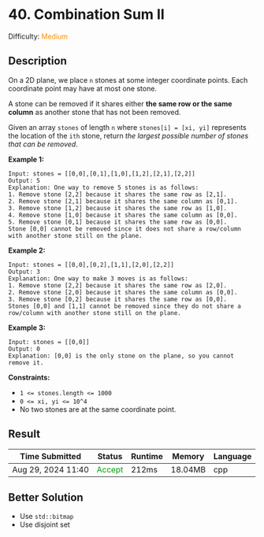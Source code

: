# 40. Combination Sum II

Difficulty: <font color=#FF8B00>Medium</font>

## Description

On a 2D plane, we place `n` stones at some integer coordinate points. Each coordinate point may have at most one stone.

A stone can be removed if it shares either **the same row or the same column** as another stone that has not been removed.

Given an array `stones` of length `n` where `stones[i] = [xi, yi]` represents the location of the `ith` stone, return *the largest possible number of stones that can be removed*.



**Example 1:**

```
Input: stones = [[0,0],[0,1],[1,0],[1,2],[2,1],[2,2]]
Output: 5
Explanation: One way to remove 5 stones is as follows:
1. Remove stone [2,2] because it shares the same row as [2,1].
2. Remove stone [2,1] because it shares the same column as [0,1].
3. Remove stone [1,2] because it shares the same row as [1,0].
4. Remove stone [1,0] because it shares the same column as [0,0].
5. Remove stone [0,1] because it shares the same row as [0,0].
Stone [0,0] cannot be removed since it does not share a row/column with another stone still on the plane.
```

**Example 2:**

```
Input: stones = [[0,0],[0,2],[1,1],[2,0],[2,2]]
Output: 3
Explanation: One way to make 3 moves is as follows:
1. Remove stone [2,2] because it shares the same row as [2,0].
2. Remove stone [2,0] because it shares the same column as [0,0].
3. Remove stone [0,2] because it shares the same row as [0,0].
Stones [0,0] and [1,1] cannot be removed since they do not share a row/column with another stone still on the plane.
```

**Example 3:**

```
Input: stones = [[0,0]]
Output: 0
Explanation: [0,0] is the only stone on the plane, so you cannot remove it.
```



**Constraints:**

- `1 <= stones.length <= 1000`
- `0 <= xi, yi <= 10^4`
- No two stones are at the same coordinate point.



## Result

| Time Submitted     | Status                            | Runtime | Memory  | Language |
| ------------------ | --------------------------------- | ------- | ------- | -------- |
| Aug 29, 2024 11:40 | <font color=#00A000>Accept</font> | 212ms   | 18.04MB | cpp      |

 

## Better Solution

- Use `std::bitmap`
- Use disjoint set
